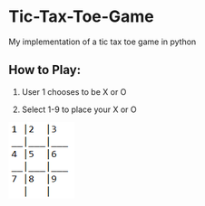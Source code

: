 # Tic-Tax-Toe-Game
 My implementation of a tic tax toe game in python

## How to Play:

1. User 1 chooses to be X or O


2. Select 1-9 to place your X or O

![Tic Tac Toe Board](images/board-example.PNG)
